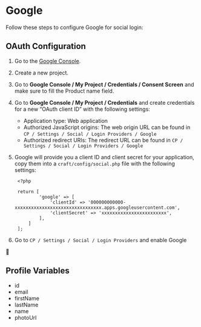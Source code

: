# Google

Follow these steps to configure Google for social login:

## OAuth Configuration

1. Go to the [Google Console](https://code.google.com/apis/console/).
1. Create a new project.
1. Go to **Google Console / My Project / Credentials / Consent Screen** and make sure to fill the Product name field.
1. Go to **Google Console / My Project / Credentials** and create credentials for a new “OAuth client ID” with the following settings:
   
   - Application type: Web application
   - Authorized JavaScript origins: The web origin URL can be found in `CP / Settings / Social / Login Providers / Google`
   - Authorized redirect URIs: The redirect URL can be found in `CP / Settings / Social / Login Providers / Google`

1. Google will provide you a client ID and client secret for your application, copy them into a `craft/config/social.php` file with the following settings:
        
        <?php
        
        return [
                'google' => [
                    'clientId' => '000000000000-xxxxxxxxxxxxxxxxxxxxxxxxxxxxxxxx.apps.googleusercontent.com',
                    'clientSecret' => 'xxxxxxxxxxxxxxxxxxxxxxxx',
                ],
            ]
        ];

1. Go to `CP / Settings / Social / Login Providers` and enable Google

🎉

## Profile Variables

- id
- email
- firstName
- lastName
- name
- photoUrl
